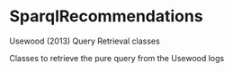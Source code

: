 # SparqlRecommendations
Usewood (2013) Query Retrieval classes

Classes to retrieve the pure query from the Usewood logs
